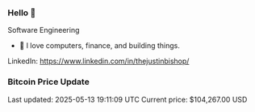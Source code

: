 ### Hello 🤙  

Software Engineering

- 🔭 I love computers, finance, and building things.
  
LinkedIn: https://www.linkedin.com/in/thejustinbishop/  





















































### Bitcoin Price Update
Last updated: 2025-05-13 19:11:09 UTC
Current price: $104,267.00 USD
